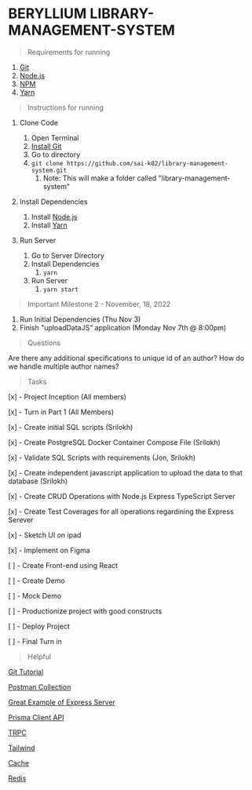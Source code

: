 # BERYLLIUM LIBRARY-MANAGEMENT-SYSTEM

> Requirements for running

1. [Git](https://github.com/git-guides/install-git)
2. [Node.js](https://nodejs.org)
3. [NPM](https://www.npmjs.com/)
4. [Yarn](https://yarnpkg.com/)

> Instructions for running

1. Clone Code
   1. Open Terminal
   2. [Install Git](https://github.com/git-guides/install-git)
   3. Go to directory 
   4. `git clone https://github.com/sai-k02/library-management-system.git`
      1. Note: This will make a folder called "library-management-system"

2. Install Dependencies
   1. Install [Node.js](https://nodejs.org)
   2. Install [Yarn](https://yarnpkg.com/) 

3. Run Server
   1. Go to Server Directory
   2. Install Dependencies 
      1. `yarn` 
   3. Run Server
      1. `yarn start`



> Important
Milestone 2 - November, 18, 2022
1. Run Initial Dependencies (Thu Nov 3)
2. Finish "uploadDataJS" application (Monday Nov 7th @ 8:00pm)

> Questions

Are there any additional specifications to unique id of an author?
How do we handle multiple author names? 


> Tasks

[x] - Project Inception (All members)

[x] - Turn in Part 1 (All Members)

[x] - Create initial SQL scripts (Srilokh)

[x] - Create PostgreSQL Docker Container Compose File (Srilokh)

[x] - Validate SQL Scripts with requirements (Jon, Srilokh)

[x] -  Create independent javascript application to upload the data to that database (Srilokh)

[x] - Create CRUD Operations with Node.js Express TypeScript Server

[x] - Create Test Coverages for all operations regardining the Express Serever

[x] - Sketch UI on ipad

[x] - Implement on Figma

[ ] - Create Front-end using React

[ ] - Create Demo

[ ] - Mock Demo

[ ] - Productionize project with good constructs

[ ] - Deploy Project

[ ] - Final Turn in


> Helpful

[Git Tutorial](https://www.w3schools.com/git/)

[Postman Collection](https://www.getpostman.com/collections/f8032c1c6cde4334f979)

[Great Example of Express Server](https://github.com/geshan/expressjs-structure/blob/master/src/services/programmingLanguages.service.js)

[Prisma Client API](https://www.prisma.io/docs/reference/api-reference/prisma-client-reference#create)

[TRPC](https://trpc.io/docs/v10/)

[Tailwind](https://tailwindui.com/?ref=top)

[Cache](https://yunpengn.github.io/blog/2019/05/04/consistent-redis-sql/)

[Redis](https://www.techaheadcorp.com/blog/enhance-database-performance-with-redis/)


